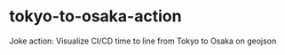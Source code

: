 # tokyo-to-osaka-action

Joke action: Visualize CI/CD time to line from Tokyo to Osaka on geojson


